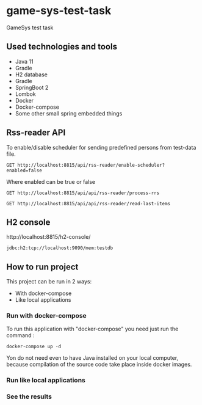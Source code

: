 # game-sys-test-task
GameSys test task

## Used technologies and tools

* Java 11
* Gradle
* H2 database
* Gradle
* SpringBoot 2
* Lombok
* Docker
* Docker-compose
* Some other small spring embedded things

## Rss-reader API


To enable/disable scheduler for sending predefined persons from test-data file.

`GET http://localhost:8815/api/rss-reader/enable-scheduler?enabled=false`

Where enabled can be true or false



`GET http://localhost:8815/api/api/rss-reader/process-rrs`

`GET http://localhost:8815/api/api/rss-reader/read-last-items`


## H2 console

http://localhost:8815/h2-console/

`jdbc:h2:tcp://localhost:9090/mem:testdb`

## How to run project

This project can be run in 2 ways:
* With docker-compose
* Like local applications

### Run with docker-compose

To run this application with "docker-compose" you need just run the command :

`docker-compose up -d`

Yon do not need even to have Java installed on your local computer, because compilation of the source code take place inside docker images.

### Run like local applications

### See the results
